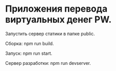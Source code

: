 
Приложения перевода виртуальных денег PW.
==================
Запустить сервер статики в папке public.

Сборка: npm run build.

Запуск: npm run start.

Сервер разработки: npm run devserver.

